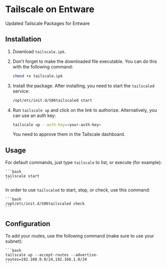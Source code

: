 # Tailscale on Entware

Updated Tailscale Packages for Entware

## Installation

1. Download `tailscale.ipk`.

2. Don't forget to make the downloaded file executable. You can do this with the following command:

    ```bash
    chmod +x tailscale.ipk
    ```

3. Install the package. After installing, you need to start the `tailscaled` service:

    ```bash
    /opt/etc/init.d/S06tailscaled start
    ```

4. Run `tailscale up` and click on the link to authorize. Alternatively, you can use an auth key:

    ```bash
    tailscale up --auth-key=<your-auth-key>
    ```

    You need to approve them in the Tailscale dashboard.

## Usage

For default commands, just type `tailscale` to list, or execute (for example):

    ```bash
    tailscale start
    ```

In order to use `tailscaled` to start, stop, or check, use this command:

    ```bash
    /opt/etc/init.d/S06tailscaled check
    ```

## Configuration

To add your routes, use the following command (make sure to use your subnet):

    ```bash
    tailscale up --accept-routes --advertise-routes=192.168.0.0/24,192.168.1.0/24
    ```

